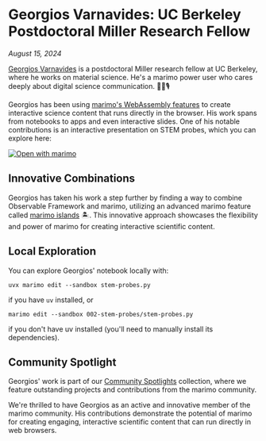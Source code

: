 # Georgios Varnavides: UC Berkeley Postdoctoral Miller Research Fellow

_August 15, 2024_

[Georgios Varnavides](https://georgiosvarnavides.com/) is a postdoctoral Miller research fellow at UC Berkeley, where he works on material science. He's a marimo power user who cares deeply about digital science communication. 👨‍🔬🎙️

Georgios has been using [marimo's WebAssembly features](https://docs.marimo.io/guides/wasm.html) to create interactive science content that runs directly in the browser. His work spans from notebooks to apps and even interactive slides. One of his notable contributions is an interactive presentation on STEM probes, which you can explore here:

[![Open with marimo](https://marimo.io/shield.svg)](https://marimo.io/p/@gvarnavides/stem-probes)

## Innovative Combinations

Georgios has taken his work a step further by finding a way to combine Observable Framework and marimo, utilizing an advanced marimo feature called [marimo islands](https://docs.marimo.io/guides/exporting.html#embed-marimo-outputs-in-html-using-islands) 🏝️. This innovative approach showcases the flexibility and power of marimo for creating interactive scientific content.

## Local Exploration

You can explore Georgios' notebook locally with:

```shell
uvx marimo edit --sandbox stem-probes.py
```

if you have `uv` installed, or

```shell
marimo edit --sandbox 002-stem-probes/stem-probes.py
```

if you don't have uv installed (you'll need to manually install its dependencies).

## Community Spotlight

Georgios' work is part of our [Community Spotlights](https://marimo.io/c/@haleshot/community-spotlights) collection, where we feature outstanding projects and contributions from the marimo community.

We're thrilled to have Georgios as an active and innovative member of the marimo community. His contributions demonstrate the potential of marimo for creating engaging, interactive scientific content that can run directly in web browsers.
